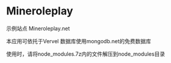 # Mineroleplay
示例站点 Mineroleplay.net

本应用可依托于Vervel 数据库使用mongodb.net的免费数据库

使用时，请将node_modules.7z内的文件解压到node_modules目录
